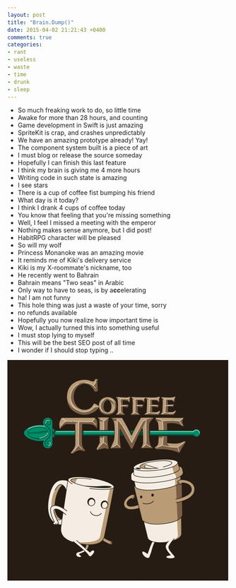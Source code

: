 ```yaml
---
layout: post
title: "Brain.Dump()"
date: 2015-04-02 21:21:43 +0400
comments: true
categories: 
- rant
- useless
- waste
- time
- drunk
- sleep
---
```


- So much freaking work to do, so little time
- Awake for more than 28 hours, and counting
- Game development in Swift is just amazing
- SpriteKit is crap, and crashes unpredictably
- We have an amazing prototype already! Yay!
- The component system built is a piece of art
- I must blog or release the source someday
- Hopefully I can finish this last feature 
- I think my brain is giving me 4 more hours
- Writing code in such state is amazing
- I see stars
- There is a cup of coffee fist bumping his friend
- What day is it today?
- I think I drank 4 cups of coffee today
- You know that feeling that you're missing something
- Well, I feel I missed a meeting with the emperor
- Nothing makes sense anymore, but I did post!
- HabitRPG character will be pleased
- So will my wolf
- Princess Monanoke was an amazing movie
- It reminds me of Kiki's delivery service
- Kiki is my X-roommate's nickname, too
- He recently went to Bahrain
- Bahrain means "Two seas" in Arabic
- Only way to have to seas, is by a**cc**elerating
- ha! I am not funny
- This hole thing was just a waste of your time, sorry
- no refunds available 
- Hopefully you now realize how important time is
- Wow, I actually turned this into something useful
- I must stop lying to myself
- This will be the best SEO post of all time
- I wonder if I should stop typing ..

![](/images/tumblr_mu3ldtX6ZA1s4kxqxo1_500.gif)


